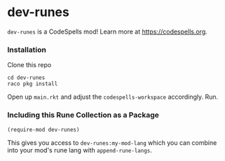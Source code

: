 dev-runes
=========
`dev-runes` is a CodeSpells mod! Learn more at https://codespells.org.

### Installation

Clone this repo

```
cd dev-runes
raco pkg install
```

Open up `main.rkt` and adjust the `codespells-workspace` accordingly. Run.

### Including this Rune Collection as a Package

`(require-mod dev-runes)`

This gives you access to `dev-runes:my-mod-lang` which you can combine into your mod's rune lang with `append-rune-langs`.

